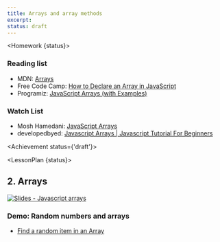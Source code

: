 ```yaml
---
title: Arrays and array methods
excerpt:
status: draft
---
```

<script>
	import Homework from "$lib/components/Homework.svelte";
	import LessonPlan from "$lib/components/LessonPlan.svelte";
	import LabTime from "$lib/components/LabTime.svelte";
	import Achievement from "$lib/components/Achievement.svelte";
</script>

<Homework {status}>

### Reading list
- MDN: [Arrays](https://developer.mozilla.org/en-US/docs/Learn/JavaScript/First_steps/Arrays)
- Free Code Camp: [How to Declare an Array in JavaScript](https://www.freecodecamp.org/news/how-to-declare-an-array-in-javascript-creating-an-array-in-js/)
- Programiz: [JavaScript Arrays (with Examples)](https://www.programiz.com/javascript/array)

### Watch List
- Mosh Hamedani: [JavaScript Arrays](https://www.youtube.com/watch?v=oigfaZ5ApsM) 
- developedbyed: [Javascript Arrays | Javascript Tutorial For Beginners](https://www.youtube.com/watch?v=8FmBEN0XZyI)

</Homework>

<Achievement status={'draft'}>

</Achievement>

<LessonPlan {status}>

## 2. Arrays
[![Slides - Javascript arrays](/images/slides/js-arrays.png)](https://sait-wbdv.github.io/slides/f22/cpnt-262/js-arrays.html)

### Demo: Random numbers and arrays
- [Find a random item in an Array](https://gist.github.com/acidtone/2a3cac26a229aa95685e5cf6344f2e4e)

</LessonPlan>
